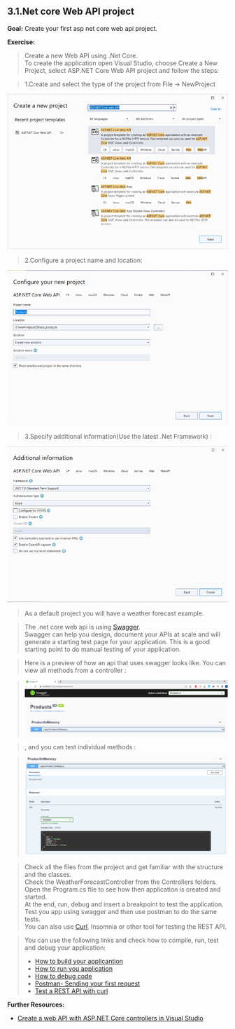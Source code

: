 ## 3.1.Net core Web API project

**Goal:** Create your first asp net core web api project.

**Exercise:**
> Create a new Web API using .Net Core.  
>To create the application open Visual Studio, choose Create a New Project, select ASP.NET Core Web API project and follow the steps:

> 1.Create and select the type of the project from File -> NewProject  

   ![WEBAPI](https://raw.githubusercontent.com/msg-CareerPaths/csharp-training/main/resources/images/webapi1.png)
   
 >2.Configure a project name and location:  

   ![WEBAPI2](https://raw.githubusercontent.com/msg-CareerPaths/csharp-training/main/resources/images/webapi2.png)
   
 >3.Specify additional information(Use the latest .Net Framework) :
 
   ![WEBAPI3](https://raw.githubusercontent.com/msg-CareerPaths/csharp-training/main/resources/images/webapi3.png)
   
>As a default project you will have a weather forecast example.  

>The .net core web api is using [Swagger](https://swagger.io/).  
>Swagger can help you design, document your APIs at scale and will generate a starting test page for your application. 
>This is a good starting point to do manual testing of your application.

>Here is a preview of how an api that uses swagger looks like.
>You can view all methods from a controller :

>![SWAGGER](https://raw.githubusercontent.com/msg-CareerPaths/csharp-training/main/resources/images/swagger1.png)

>, and you can test individual methods :

>![SWAGGER](https://raw.githubusercontent.com/msg-CareerPaths/csharp-training/main/resources/images/swagger2.png)

>Check all the files from the project and get familiar with the structure and the classes.  
>Check the WeatherForecastController from the Controllers folders.  
>Open the Program.cs file to see how then application is created and started.  
>At the end, run, debug and  insert a breakpoint to test the application. 
>Test you app using swagger and then use postman to do the same tests.  
>You can also use [Curl](https://curl.se/docs/), Insomnia or other tool for testing the REST API.

>You can use the following links and check how to compile, run, test and debug your application:  
> - [How to build your applicantion](https://learn.microsoft.com/en-us/visualstudio/ide/building-and-cleaning-projects-and-solutions-in-visual-studio?view=vs-2022)   
> - [How to run you application](https://learn.microsoft.com/en-us/visualstudio/debugger/debugging-absolute-beginners?view=vs-2022&tabs=csharp#run-the-app)  
> - [How to debug code](https://learn.microsoft.com/en-us/visualstudio/debugger/debugging-absolute-beginners?view=vs-2022&tabs=csharp#debug-the-app)  
> - [Postman- Sending your first request](https://learning.postman.com/docs/getting-started/sending-the-first-request/)
> - [Test a REST API with curl](https://www.baeldung.com/curl-rest)  

**Further Resources:**

 - [Create a web API with ASP.NET Core controllers in Visual Studio](https://learn.microsoft.com/en-us/aspnet/core/tutorials/first-web-api?view=aspnetcore-8.0&tabs=visual-studio)
